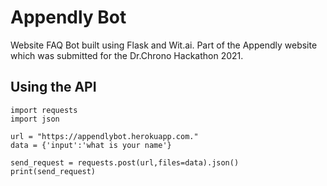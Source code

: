 # Appendly Bot
Website FAQ Bot built using Flask and Wit.ai. Part of the Appendly website which was submitted for the Dr.Chrono Hackathon 2021.

## Using the API
```
import requests
import json

url = "https://appendlybot.herokuapp.com."
data = {'input':'what is your name'}

send_request = requests.post(url,files=data).json()
print(send_request)
```

